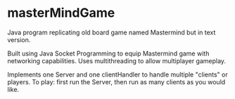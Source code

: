 # masterMindGame
Java program replicating old board game named Mastermind but in text version.

Built using Java Socket Programming to equip Mastermind game with networking capabilities. Uses multithreading to allow multiplayer gameplay.

Implements one Server and one clientHandler to handle multiple "clients" or players. To play: first run the Server, then run as many clients as you would like.
